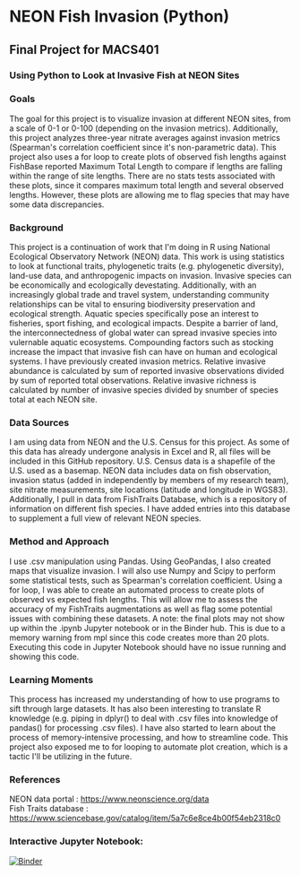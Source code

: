 # NEON Fish Invasion (Python)
## Final Project for MACS401

### Using Python to Look at Invasive Fish at NEON Sites

### Goals
The goal for this project is to visualize invasion at different NEON sites, from a scale of 0-1 or 0-100 (depending on the invasion metrics). 
Additionally, this project analyzes three-year nitrate averages against invasion metrics (Spearman's correlation coefficient since it's non-parametric data). This project also uses a for loop to create plots of observed fish lengths against FishBase reported Maximum Total Length to compare if lengths are falling within the range of site lengths. There are no stats tests associated with these plots, since it compares maximum total length and several observed lengths. However, these plots are allowing me to flag species that may have some data discrepancies.

### Background
This project is a continuation of work that I'm doing in R using National Ecological Observatory Network (NEON) data. This work is using statistics to look at functional traits, phylogenetic traits (e.g. phylogenetic diversity), land-use data, and anthropogenic impacts on invasion. Invasive species can be economically and ecologically devestating. Additionally, with an increasingly global trade and travel system, understanding community relationships can be vital to ensuring biodiversity preservation and ecological strength. Aquatic species specifically pose an interest to fisheries, sport fishing, and ecological impacts. Despite a barrier of land, the interconnectedness of global water can spread invasive species into vulernable aquatic ecosystems. Compounding factors such as stocking increase the impact that invasive fish can have on human and ecological systems. I have previously created invasion metrics. Relative invasive abundance is calculated by sum of reported invasive observations divided by sum of reported total observations. Relative invasive richness is calculated by number of invasive species divided by snumber of species total at each NEON site.

### Data Sources
I am using data from NEON and the U.S. Census for this project. As some of this data has already undergone analysis in Excel and R, all files will be included in this GitHub repository. U.S. Census data is a shapefile of the U.S. used as a basemap. NEON data includes data on fish observation, invasion status (added in independently by members of my research team), site nitrate measurements, site locations (latitude and longitude in WGS83). Additionally, I pull in data from FishTraits Database, which is a repository of information on different fish species. I have added entries into this database to supplement a full view of relevant NEON species.

### Method and Approach
I use .csv manipulation using Pandas. Using GeoPandas, I also created maps that visualize invasion. I will also use Numpy and Scipy to perform some statistical tests, such as Spearman's correlation coefficient. Using a for loop, I was able to create an automated process to create plots of observed vs expected fish lengths. This will allow me to assess the accuracy of my FishTraits augmentations as well as flag some potential issues with combining these datasets.
A note: the final plots may not show up within the .ipynb Jupyter notebook or in the Binder hub. This is due to a memory warning from mpl since this code creates more than 20 plots. Executing this code in Jupyter Notebook should have no issue running and showing this code.

### Learning Moments
This process has increased my understanding of how to use programs to sift through large datasets. It has also been interesting to translate R knowledge (e.g. piping in dplyr() to deal with .csv files into knowledge of pandas() for processing .csv files). I have also started to learn about the process of memory-intensive processing, and how to streamline code. This project also exposed me to for looping to automate plot creation, which is a tactic I'll be utilizing in the future.

### References
NEON data portal : https://www.neonscience.org/data \
Fish Traits database : https://www.sciencebase.gov/catalog/item/5a7c6e8ce4b00f54eb2318c0 


### Interactive Jupyter Notebook: 
[![Binder](https://mybinder.org/badge_logo.svg)](https://mybinder.org/v2/gh/bdubs4/MACS401_EODA_final/HEAD)

